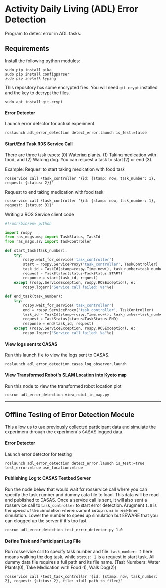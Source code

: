 # Activity Daily Living (ADL) Error Detection
Program to detect error in ADL tasks.

## Requirements
Install the following python modules:
```
sudo pip install pika
sudo pip install configparser
sudo pip install typing
```

This repository has some encrypted files. You will need `git-crypt` installed and the key to decrypt the files.
```
sudo apt install git-crypt
```

#### Error Detector
Launch error detector for actual experiment
```
roslaunch adl_error_detection detect_error.launch is_test:=false
```

#### Start/End Task ROS Service Call
There are three task types: (0) Watering plants, (1) Taking medication with food, and (2) Walking dog. You can request a task to start (2) or end (3).

Example:
Request to start taking medication with food task
```
rosservice call /task_controller '{id: {stamp: now, task_number: 1}, request: {status: 2}}'
```

Request to end taking medication with food task
```
rosservice call /task_controller '{id: {stamp: now, task_number: 1}, request: {status: 3}}'
```

Writing a ROS Service client code
```python
#!/usr/bin/env python

import rospy
from ras_msgs.msg import TaskStatus, TaskId
from ras_msgs.srv import TaskController

def start_task(task_number):
    try:
        rospy.wait_for_service('task_controller')
        start = rospy.ServiceProxy('task_controller', TaskController)
        task_id = TaskId(stamp=rospy.Time.now(), task_number=task_number)
        request = TaskStatus(status=TaskStatus.START)
        response = start(task_id, request)
    except (rospy.ServiceException, rospy.ROSException), e:
        rospy.logerr("Service call failed: %s"%e)

def end_task(task_number):
    try:
        rospy.wait_for_service('task_controller')
        end = rospy.ServiceProxy('task_controller', TaskController)
        task_id = TaskId(stamp=rospy.Time.now(), task_number=task_number)
        request = TaskStatus(status=TaskStatus.END)
        response = end(task_id, request)
    except (rospy.ServiceException, rospy.ROSException), e:
        rospy.logerr("Service call failed: %s"%e)
```

#### View logs sent to CASAS
Run this launch file to view the logs sent to CASAS.
```
roslaunch adl_error_detection casas_log_observer.launch
```

#### View Transformed Robot's SLAM Location into Kyoto map
Run this node to view the transformed robot location plot
```
rosrun adl_error_detection view_robot_in_map.py
```

---

## Offline Testing of Error Detection Module
This allow us to use previously collected participant data and simulate the experiment through the experiment's CASAS logged data.

#### Error Detector
Launch error detector for testing
```
roslaunch adl_error_detection detect_error.launch is_test:=true test_error:=true use_location:=true
```

#### Publishing Log to CASAS Testbed Server
Run the node below that would wait for rosservice call where you can specify the task number and dummy data file to load. This data will be read and published to CASAS. Once a service call is sent, it will also sent a rosservice call to `task_controller` to start error detection. Arugment `1.0` is the speed of the simulation where current setup runs in real-time simulation. Lower the number to speed up simulation but BEWARE that you can clogged up the server if it's too fast.
```
rosrun adl_error_detection test_error_detector.py 1.0
```

#### Define Task and Participant Log File
Run rosservice call to specify task number and file. `task_number: 2` here means walking the dog task, while `status: 2` is a request to start task. All dummy data file requires a full path and its file name. (Task Numbers: Water Plants(0), Take Medication with Food (1), Walk Dog(2))
```
rosservice call /test_task_controller '{id: {stamp: now, task_number: 2}, request: {status: 2}, file: <full_path_to_file>}'
```
